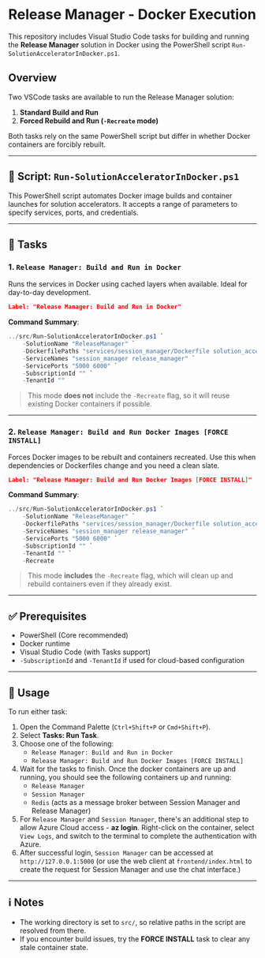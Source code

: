 # Release Manager - Docker Execution

This repository includes Visual Studio Code tasks for building and running the **Release Manager** solution in Docker using the PowerShell script `Run-SolutionAcceleratorInDocker.ps1`.

## Overview

Two VSCode tasks are available to run the Release Manager solution:

1. **Standard Build and Run**  
2. **Forced Rebuild and Run (`-Recreate` mode)**

Both tasks rely on the same PowerShell script but differ in whether Docker containers are forcibly rebuilt.

---

## 📂 Script: `Run-SolutionAcceleratorInDocker.ps1`

This PowerShell script automates Docker image builds and container launches for solution accelerators. It accepts a range of parameters to specify services, ports, and credentials.

---

## 🔧 Tasks

### 1. `Release Manager: Build and Run in Docker`

Runs the services in Docker using cached layers when available. Ideal for day-to-day development.

```json
Label: "Release Manager: Build and Run in Docker"
```

**Command Summary**:
```powershell
../src/Run-SolutionAcceleratorInDocker.ps1 `
    -SolutionName "ReleaseManager" `
    -DockerfilePaths "services/session_manager/Dockerfile solution_accelerators/release_manager/Dockerfile" `
    -ServiceNames "session_manager release_manager" `
    -ServicePorts "5000 6000" `
    -SubscriptionId "" `
    -TenantId ""
```

> This mode **does not** include the `-Recreate` flag, so it will reuse existing Docker containers if possible.

---

### 2. `Release Manager: Build and Run Docker Images [FORCE INSTALL]`

Forces Docker images to be rebuilt and containers recreated. Use this when dependencies or Dockerfiles change and you need a clean slate.

```json
Label: "Release Manager: Build and Run Docker Images [FORCE INSTALL]"
```

**Command Summary**:
```powershell
../src/Run-SolutionAcceleratorInDocker.ps1 `
    -SolutionName "ReleaseManager" `
    -DockerfilePaths "services/session_manager/Dockerfile solution_accelerators/release_manager/Dockerfile" `
    -ServiceNames "session_manager release_manager" `
    -ServicePorts "5000 6000" `
    -SubscriptionId "" `
    -TenantId "" `
    -Recreate
```

> This mode **includes** the `-Recreate` flag, which will clean up and rebuild containers even if they already exist.

---

## ✅ Prerequisites

- PowerShell (Core recommended)
- Docker runtime
- Visual Studio Code (with Tasks support)
- `-SubscriptionId` and `-TenantId` if used for cloud-based configuration

---

## 🏃 Usage

To run either task:

1. Open the Command Palette (`Ctrl+Shift+P` or `Cmd+Shift+P`).
2. Select **Tasks: Run Task**.
3. Choose one of the following:
   - `Release Manager: Build and Run in Docker`
   - `Release Manager: Build and Run Docker Images [FORCE INSTALL]`
4. Wait for the tasks to finish. Once the docker containers are up and running, you should see the following containers up and running:
   - `Release Manager`
   - `Session Manager`
   - `Redis` (acts as a message broker between Session Manager and Release Manager)
5. For `Release Manager` and `Session Manager`, there's an additional step to allow Azure Cloud access - **az login**.
   Right-click on the container, select `View Logs`, and switch to the terminal to complete the authentication with Azure.
6. After successful login, `Session Manager` can be accessed at `http://127.0.0.1:5000` (or use the web client at `frontend/index.html` to create the request for Session Manager and use the chat interface.)

---

## ℹ Notes

- The working directory is set to `src/`, so relative paths in the script are resolved from there.
- If you encounter build issues, try the **FORCE INSTALL** task to clear any stale container state.

